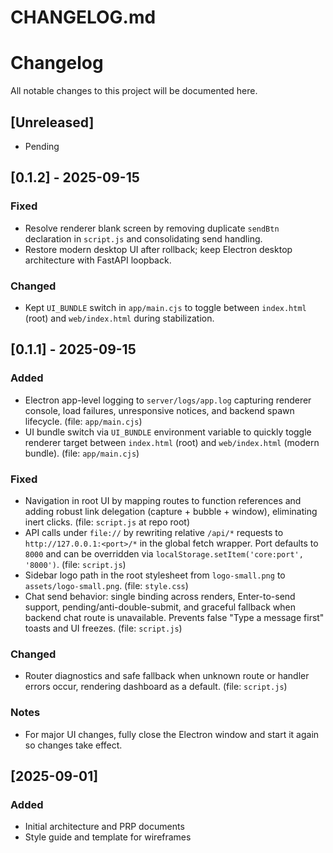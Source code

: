 # CHANGELOG.md

# Changelog

All notable changes to this project will be documented here.

## [Unreleased]

- Pending

## [0.1.2] - 2025-09-15

### Fixed

- Resolve renderer blank screen by removing duplicate `sendBtn` declaration in `script.js` and consolidating send handling.
- Restore modern desktop UI after rollback; keep Electron desktop architecture with FastAPI loopback.

### Changed

- Kept `UI_BUNDLE` switch in `app/main.cjs` to toggle between `index.html` (root) and `web/index.html` during stabilization.

## [0.1.1] - 2025-09-15

### Added

- Electron app-level logging to `server/logs/app.log` capturing renderer console, load failures, unresponsive notices, and backend spawn lifecycle. (file: `app/main.cjs`)
- UI bundle switch via `UI_BUNDLE` environment variable to quickly toggle renderer target between `index.html` (root) and `web/index.html` (modern bundle). (file: `app/main.cjs`)

### Fixed

- Navigation in root UI by mapping routes to function references and adding robust link delegation (capture + bubble + window), eliminating inert clicks. (file: `script.js` at repo root)
- API calls under `file://` by rewriting relative `/api/*` requests to `http://127.0.0.1:<port>/*` in the global fetch wrapper. Port defaults to `8000` and can be overridden via `localStorage.setItem('core:port', '8000')`. (file: `script.js`)
- Sidebar logo path in the root stylesheet from `logo-small.png` to `assets/logo-small.png`. (file: `style.css`)
- Chat send behavior: single binding across renders, Enter-to-send support, pending/anti-double-submit, and graceful fallback when backend chat route is unavailable. Prevents false "Type a message first" toasts and UI freezes. (file: `script.js`)

### Changed

- Router diagnostics and safe fallback when unknown route or handler errors occur, rendering dashboard as a default. (file: `script.js`)

### Notes

- For major UI changes, fully close the Electron window and start it again so changes take effect.

## [2025-09-01]

### Added

- Initial architecture and PRP documents
- Style guide and template for wireframes
